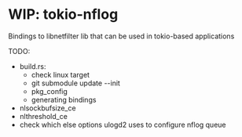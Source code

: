 # WIP: tokio-nflog
Bindings to libnetfilter lib that can be used in tokio-based applications

TODO:
- build.rs:
  - check linux target
  - git submodule update --init
  - pkg_config
  - generating bindings
- nlsockbufsize_ce
- nlthreshold_ce
- check which else options ulogd2 uses to configure nflog queue
